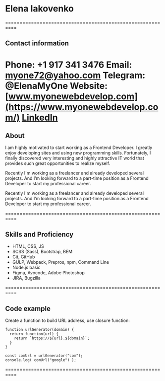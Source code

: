 # Elena Iakovenko

==========================================================

## Contact information

**Phone:** +1 917 341 3476
**Email:** myone72@yahoo.com
**Telegram:** @ElenaMyOne
**Website:** [www.myonewebdevelop.com](https://www.myonewebdevelop.com/)
[LinkedIn](https://www.linkedin.com/in/elena-iakovenko-54319115a/)
==========================================================

## About

I am highly motivated to start working as a Frontend Developer. I greatly enjoy developing sites and using new programming skills. Fortunately, I finally discovered very interesting and highly attractive IT world that provides such great opportunities to realize myself.

Recently I'm working as a freelancer and already developed several projects. And I’m looking forward to a part-time position as a Frontend Developer to start my professional career.

Recently I'm working as a freelancer and already developed several projects. And I’m looking forward to a part-time position as a Frontend Developer to start my professional career.

==========================================================

## Skills and Proficiency

- HTML, CSS, JS
- SCSS (Sass), Bootstrap, BEM
- Git, GitHub
- GULP, Webpack, Prepros, npm, Command Line
- Node.js basic
- Figma, Avocode, Adobe Photoshop
- JIRA, Bugzilla

==========================================================

## Code example

Create a function to build URL address, use closure function:

```
function urlGenerator(domain) {
  return function(url) {
    return `https://${url}.${domain}`;
  }
}

const comUrl = urlGenerator("com");
console.log( comUrl("google") );
```

==========================================================
